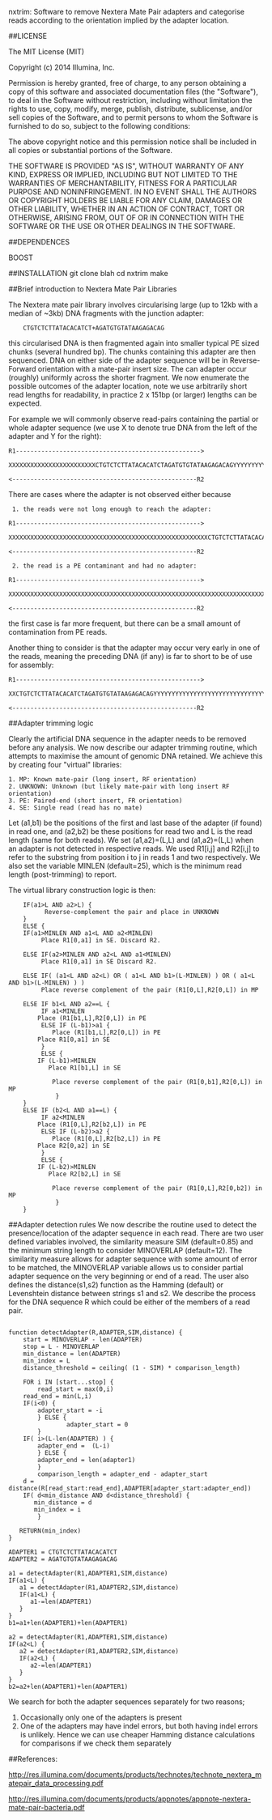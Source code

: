 nxtrim: Software to remove Nextera Mate Pair adapters and categorise reads according to the orientation implied by the adapter location.

##LICENSE

The MIT License (MIT)

Copyright (c) 2014 Illumina, Inc.

Permission is hereby granted, free of charge, to any person obtaining a copy
of this software and associated documentation files (the "Software"), to deal
in the Software without restriction, including without limitation the rights
to use, copy, modify, merge, publish, distribute, sublicense, and/or sell
copies of the Software, and to permit persons to whom the Software is
furnished to do so, subject to the following conditions:

The above copyright notice and this permission notice shall be included in all
copies or substantial portions of the Software.

THE SOFTWARE IS PROVIDED "AS IS", WITHOUT WARRANTY OF ANY KIND, EXPRESS OR
IMPLIED, INCLUDING BUT NOT LIMITED TO THE WARRANTIES OF MERCHANTABILITY,
FITNESS FOR A PARTICULAR PURPOSE AND NONINFRINGEMENT. IN NO EVENT SHALL THE
AUTHORS OR COPYRIGHT HOLDERS BE LIABLE FOR ANY CLAIM, DAMAGES OR OTHER
LIABILITY, WHETHER IN AN ACTION OF CONTRACT, TORT OR OTHERWISE, ARISING FROM,
OUT OF OR IN CONNECTION WITH THE SOFTWARE OR THE USE OR OTHER DEALINGS IN THE
SOFTWARE.

##DEPENDENCES

BOOST

##INSTALLATION
git clone blah
cd nxtrim
make 

##Brief introduction to Nextera Mate Pair Libraries

The Nextera mate pair library involves circularising large (up to 12kb with a median of ~3kb) DNA fragments with the junction adapter:

```
    CTGTCTCTTATACACATCT+AGATGTGTATAAGAGACAG
```

this circularised DNA is then fragmented again into smaller typical PE sized chunks (several hundred bp).  The chunks containing this adapter are then sequenced.  DNA on either side of the adapter sequence will be in Reverse-Forward orientation with a mate-pair insert size.  The can adapter occur (roughly) uniformly across the shorter fragment. We now enumerate the possible outcomes of the adapter location, note we use arbitrarily short read lengths for readability, in practice 2 x 151bp (or larger) lengths can be expected.


For example we will commonly observe read-pairs containing the partial or whole adapter sequence (we use X to denote true DNA from the left of the adapter and Y for the right):

```
R1--------------------------------------------------->
  XXXXXXXXXXXXXXXXXXXXXXXXCTGTCTCTTATACACATCTAGATGTGTATAAGAGACAGYYYYYYYYYYYYYYYYYYYYYYYYYYYYYYYYYYYYYYYYYYYYYYYYYYYYYYYYYYYYYYYYYYYYYYYYYYYYYYYYYYYYYY
                                                                                                  <---------------------------------------------------R2
```

There are cases where the adapter is not observed either because

     1. the reads were not long enough to reach the adapter:
```
R1--------------------------------------------------->
  XXXXXXXXXXXXXXXXXXXXXXXXXXXXXXXXXXXXXXXXXXXXXXXXXXXXXXXCTGTCTCTTATACACATCTAGATGTGTATAAGAGACAGYYYYYYYYYYYYYYYYYYYYYYYYYYYYYYYYYYYYYYYYYYYYYYYYYYYYYYY
                                                                                                  <---------------------------------------------------R2
```
     2. the read is a PE contaminant and had no adapter:
```
R1--------------------------------------------------->
  XXXXXXXXXXXXXXXXXXXXXXXXXXXXXXXXXXXXXXXXXXXXXXXXXXXXXXXXXXXXXXXXXXXXXXXXXXXXXXXXXXXXXXXXXXXXXXXXXXXXXXXXXXXXXXXXXXXXXXXXXXXXXXXXXXXXXXXXXXXXXXXXXXXX
                                                                                                  <---------------------------------------------------R2
```
the first case is far more frequent, but there can be a small amount of contamination from PE reads.

Another thing to consider is that the adapter may occur very early in one of the reads, meaning the preceding DNA (if any) is far to short to be of use for assembly:
```
R1--------------------------------------------------->
  XXCTGTCTCTTATACACATCTAGATGTGTATAAGAGACAGYYYYYYYYYYYYYYYYYYYYYYYYYYYYYYYYYYYYYYYYYYYYYYYYYYYYYYYYYYYYYYYYYYYYYYYYYYYYYYYYYYYYYYYYYYYYYYYYYYYYYYYYYYYY
                                                                                                  <---------------------------------------------------R2
```
##Adapter trimming logic

Clearly the artificial DNA sequence in the adapter needs to be removed before any analysis.  We now describe our adapter trimming routine, which attempts to maximise the amount of genomic DNA retained.  We achieve this by creating four "virtual" libraries:

	1. MP: Known mate-pair (long insert, RF orientation)
	2. UNKNOWN: Unknown (but likely mate-pair with long insert RF orientation)
	3. PE: Paired-end (short insert, FR orientation)
	4. SE: Single read (read has no mate)

Let (a1,b1) be the positions of the first and last base of the adapter (if found) in read one, and (a2,b2) be these positions for read two and L is the read length (same for both reads).  We set (a1,a2)=(L,L) and (a1,a2)=(L,L) when an adapter is not detected in respective reads.  We used R1[i,j] and R2[i,j] to refer to the substring from position i to j in reads 1 and two respectively.  We also set the variable MINLEN (default=25), which is the minimum read length (post-trimming) to report.

The virtual library construction logic is then:

```
    IF(a1>L AND a2>L) {
    	  Reverse-complement the pair and place in UNKNOWN
    }
    ELSE {
	IF(a1>MINLEN AND a1<L AND a2<MINLEN)
	     Place R1[0,a1] in SE. Discard R2.

	ELSE IF(a2>MINLEN AND a2<L AND a1<MINLEN)
	     Place R1[0,a1] in SE Discard R2.

	ELSE IF( (a1<L AND a2<L) OR ( a1<L AND b1>(L-MINLEN) ) OR ( a1<L AND b1>(L-MINLEN) ) ) 
	     Place reverse complement of the pair (R1[0,L],R2[0,L]) in MP

	ELSE IF b1<L AND a2==L {
	     IF a1<MINLEN
		Place (R1[b1,L],R2[0,L]) in PE
	     ELSE IF (L-b1)>a1 {
	     	Place (R1[b1,L],R2[0,L]) in PE
		Place R1[0,a1] in SE
	     }
	     ELSE {
		IF (L-b1)>MINLEN
		   Place R1[b1,L] in SE

	     	Place reverse complement of the pair (R1[0,b1],R2[0,L]) in MP
             }
	}		   	
	ELSE IF (b2<L AND a1==L) {
	     IF a2<MINLEN
		Place (R1[0,L],R2[b2,L]) in PE
	     ELSE IF (L-b2)>a2 {
	     	Place (R1[0,L],R2[b2,L]) in PE
		Place R2[0,a2] in SE
	     }
	     ELSE {
		IF (L-b2)>MINLEN
		   Place R2[b2,L] in SE

	     	Place reverse complement of the pair (R1[0,L],R2[0,b2]) in MP
             }	     
	}
```

##Adapter detection rules
We now describe the routine used to detect the presence/location of the adapter sequence in each read. There are two user defined variables involved, the similarity measure SIM (default=0.85) and the minimum string length to consider MINOVERLAP (default=12).  The similarity measure allows for adapter sequence with some amount of error to be matched, the MINOVERLAP variable allows us to consider partial adapter sequence on the very  beginning or end of a read.  The user also defines the distance(s1,s2) function as the Hamming (default) or Levenshtein distance between strings s1 and s2.  We describe the process for the DNA sequence R which could be either of the members of a read pair.

```

function detectAdapter(R,ADAPTER,SIM,distance) {
    start = MINOVERLAP - len(ADAPTER)
    stop = L - MINOVERLAP
    min_distance = len(ADAPTER)
    min_index = L
    distance_threshold = ceiling( (1 - SIM) * comparison_length)

    FOR i IN [start...stop] {
    	read_start = max(0,i)
	read_end = min(L,i)
	IF(i<0) {
		adapter_start = -i
        } ELSE {
                adapter_start = 0
        }
	IF( i>(L-len(ADAPTER) ) {
		adapter_end =  (L-i)
        } ELSE {
		adapter_end = len(adapter1)
        }		
    	comparison_length = adapter_end - adapter_start	
	d = distance(R[read_start:read_end],ADAPTER[adapter_start:adapter_end])
	IF( d<min_distance AND d<distance_threshold) {
	   min_distance = d
	   min_index = i
        }

   RETURN(min_index)
}

ADAPTER1 = CTGTCTCTTATACACATCT
ADAPTER2 = AGATGTGTATAAGAGACAG

a1 = detectAdapter(R1,ADAPTER1,SIM,distance)
IF(a1<L) {
   a1 = detectAdapter(R1,ADAPTER2,SIM,distance)
   IF(a1<L) {
      a1-=len(ADAPTER1)
   }
}
b1=a1+len(ADAPTER1)+len(ADAPTER1)

a2 = detectAdapter(R1,ADAPTER1,SIM,distance)
IF(a2<L) {
   a2 = detectAdapter(R1,ADAPTER2,SIM,distance)
   IF(a2<L) {
      a2-=len(ADAPTER1)
   }
}
b2=a2+len(ADAPTER1)+len(ADAPTER1)

```
We search for both the adapter sequences separately for two reasons;

   1. Occasionally only one of the adapters is present
   2. One of the adapters may have indel errors, but both having indel errors is unlikely. Hence we can use cheaper Hamming distance calculations for comparisons if we check them separately

##References:

http://res.illumina.com/documents/products/technotes/technote_nextera_matepair_data_processing.pdf

http://res.illumina.com/documents/products/appnotes/appnote-nextera-mate-pair-bacteria.pdf
